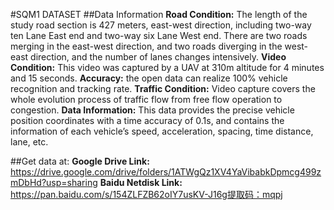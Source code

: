 #SQM1 DATASET
##Data Information
**Road Condition:** The length of the study road section is 427 meters, east-west direction, including two-way ten Lane East end and two-way six Lane West end. There are two roads merging in the east-west direction, and two roads diverging in the west-east direction, and the number of lanes changes intensively.
**Video Condition:** This video was captured by a UAV at 310m altitude for 4 minutes and 15 seconds.
**Accuracy:** the open data can realize 100% vehicle recognition and tracking rate.
**Traffic Condition:** Video capture covers the whole evolution process of traffic flow from free flow operation to congestion.
**Data Information:** This data provides the precise vehicle position coordinates with a time accuracy of 0.1s, and contains the information of each vehicle’s speed, acceleration, spacing, time distance, lane, etc.

##Get data at:
**Google Drive Link:**  https://drive.google.com/drive/folders/1ATWgQz1XV4YaVibabkDpmcg499zmDbHd?usp=sharing
**Baidu Netdisk Link:** https://pan.baidu.com/s/154ZLFZB62oIY7usKV-J16g提取码：mqpj
